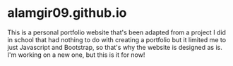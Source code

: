 # alamgir09.github.io
This is a personal portfolio website that's been adapted from a project I did in school that had nothing to do with creating a portfolio
but it limited me to just Javascript and Bootstrap, so that's why the website is designed as is. I'm working on a new one, but this is it
for now!
